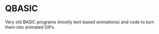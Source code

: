 QBASIC
======

Very old BASIC programs (mostly text-based animations) and code to turn them into animated GIFs.

